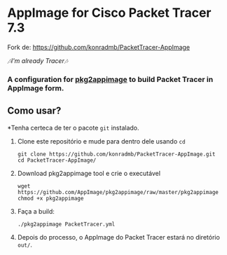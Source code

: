 # AppImage for Cisco Packet Tracer 7.3

Fork de: https://github.com/konradmb/PacketTracer-AppImage

*🎶I'm already Tracer🎶*

### A configuration for [pkg2appimage](https://github.com/AppImage/pkg2appimage) to build Packet Tracer in AppImage form.

## Como usar?

*Tenha certeca de ter o pacote `git` instalado.

1. Clone este repositório e mude para dentro dele usando `cd`

    ```shell
    git clone https://github.com/konradmb/PacketTracer-AppImage.git
    cd PacketTracer-AppImage/
    ```
2. Download pkg2appimage tool e crie o executável
   ```shell
   wget https://github.com/AppImage/pkg2appimage/raw/master/pkg2appimage
   chmod +x pkg2appimage
   ```
3. Faça a build:

   ```shell
   ./pkg2appimage PacketTracer.yml
   ```

4. Depois do processo, o AppImage do Packet Tracer estará no diretório `out/`.


